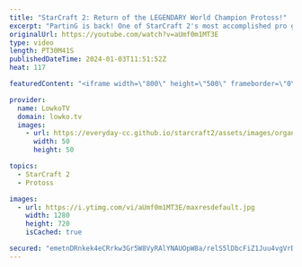 ```yaml
---
title: "StarCraft 2: Return of the LEGENDARY World Champion Protoss!"
excerpt: "PartinG is back! One of StarCraft 2's most accomplished pro gamers has returned from his military service in South Korea. He was forced to retire in 2021, but has now returned to the game. In this series from the Korean Starcraft League (KSL) he's facing off against the Chinese Terran player Coffee."
originalUrl: https://youtube.com/watch?v=aUmf0m1MT3E
type: video
length: PT30M41S
publishedDateTime: 2024-01-03T11:51:52Z
heat: 117

featuredContent: "<iframe width=\"800\" height=\"500\" frameborder=\"0\" src=\"https://www.youtube.com/embed/aUmf0m1MT3E\" allow=\"accelerometer; autoplay; encrypted-media; gyroscope; picture-in-picture\" allowfullscreen></iframe>"

provider:
  name: LowkoTV
  domain: lowko.tv
  images:
    - url: https://everyday-cc.github.io/starcraft2/assets/images/organizations/lowko.tv-50x50.jpg
      width: 50
      height: 50

topics:
  - StarCraft 2
  - Protoss

images:
  - url: https://i.ytimg.com/vi/aUmf0m1MT3E/maxresdefault.jpg
    width: 1280
    height: 720
    isCached: true

secured: "emetnDRnkek4eCRrkw3Gr5W8VyRAlYNAUOpW8a/relS5lDbcFiZ1Juu4vgVrD4jECLy9/M+OIXlHefyWg4jl3eeBRqwzzhEByLyMBh4y4WPgx/YDmaj2SUyNlzUNsF0029dqVNy4MqGI2t/On/8+BUH1kRAH79Iw2KSMtGdmNKdvz7I8uorFFLtRUtL4EgynGK+8+2IXqNDvNrJZ41jEzXsYW/UPyYDNbH/7IonWDsvmRMOQWlJXLxoj1+/3X/kIVxNwbYTENhp1fuoAXTyK5/SxEVdqbWNDCrfkH9x07fc8mMgJ8LjVs3nrS8MM0wXq3Kh87LF5h17qgGYNhsex9xMrD8DwOjICAEiuzX72AoexYUzm9xpGM10raHD5CVlK2/xIhOvULmby63B0E+8t7xhZq87e6t8yOtCwbeFe50s=;P+Hdxqs/zzlhPDYtdQP/5A=="
---
```


